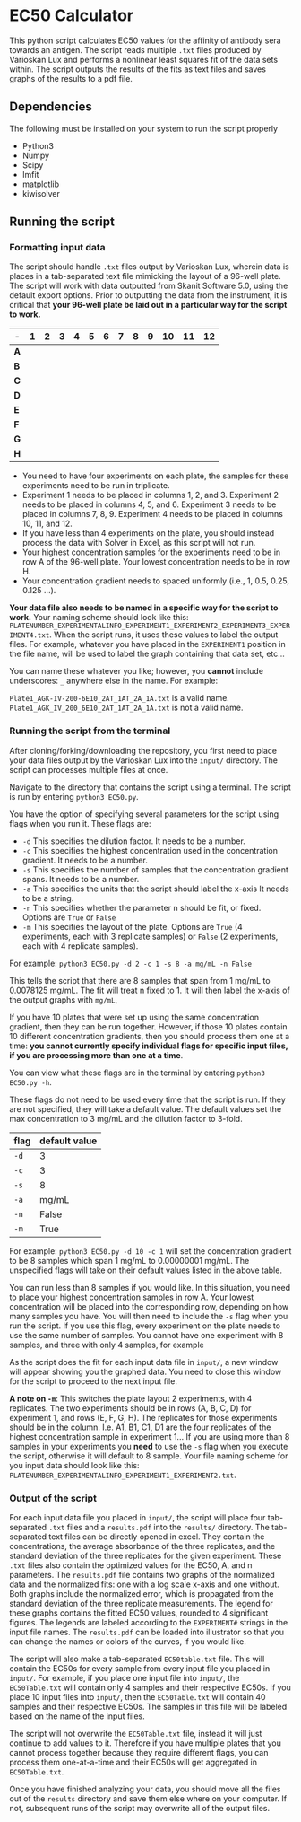 # EC50 Calculator

This python script calculates EC50 values for the affinity of antibody sera towards an antigen. The script reads multiple `.txt` files produced by Varioskan Lux and performs a nonlinear least squares fit of the data sets within. The script outputs the results of the fits as text files and saves graphs of the results to a pdf file.

## Dependencies

The following must be installed on your system to run the script properly

- Python3
- Numpy
- Scipy
- lmfit
- matplotlib
- kiwisolver

## Running the script

### Formatting input data

The script should handle `.txt` files output by Varioskan Lux, wherein data is places in a tab-separated text file mimicking the layout of a 96-well plate. The script will work with data outputted from Skanit Software 5.0, using the default export options. Prior to outputting the data from the instrument, it is critical that **your 96-well plate be laid out in a particular way for the script to work.**


| - | 1 | 2 | 3 | 4 | 5 | 6 | 7 | 8 | 9 | 10 | 11 | 12 |
| --- | --- | --- | --- | --- | --- | --- | --- | --- | --- | --- | --- | --- |
| **A** |  |  |  |  |  |  |  |  |  |  |  |  |
| **B** | | | | | | | | | | | | |
| **C** | | | | | | | | | | | | |
| **D** | | | | | | | | | | | | |
| **E** | | | | | | | | | | | | |
| **F** | | | | | | | | | | | | |
| **G** | | | | | | | | | | | | |
| **H** | | | | | | | | | | | | | |

- You need to have four experiments on each plate, the samples for these experiments need to be run in triplicate.
- Experiment 1 needs to be placed in columns 1, 2, and 3. Experiment 2 needs to be placed in columns 4, 5, and 6. Experiment 3 needs to be placed in columns 7, 8, 9. Experiment 4 needs to be placed in columns 10, 11, and 12.
- If you have less than 4 experiments on the plate, you should instead process the data with Solver in Excel, as this script will not run.
- Your highest concentration samples for the experiments need to be in row A of the 96-well plate. Your lowest concentration needs to be in row H.
- Your concentration gradient needs to spaced uniformly (i.e., 1, 0.5, 0.25, 0.125 ...).

**Your data file also needs to be named in a specific way for the script to work.** Your naming scheme should look like this: `PLATENUMBER_EXPERIMENTALINFO_EXPERIMENT1_EXPERIMENT2_EXPERIMENT3_EXPERIMENT4.txt`. When the script runs, it uses these values to label the output files. For example, whatever you have placed in the `EXPERIMENT1` position in the file name, will be used to label the graph containing that data set, etc...

You can name these whatever you like; however, you **cannot** include underscores: `_` anywhere else in the name. For example:

`Plate1_AGK-IV-200-6E10_2AT_1AT_2A_1A.txt` is a valid name.
`Plate1_AGK_IV_200_6E10_2AT_1AT_2A_1A.txt` is not a valid name.

### Running the script from the terminal

After cloning/forking/downloading the repository, you first need to place your data files output by the Varioskan Lux into the `input/` directory. The script can processes multiple files at once.

Navigate to the directory that contains the script using a terminal. The script is run by entering `python3 EC50.py`.

You have the option of specifying several parameters for the script using flags when you run it. These flags are:

- `-d` This specifies the dilution factor. It needs to be a number.
- `-c` This specifies the highest concentration used in the concentration gradient. It needs to be a number.
- `-s` This specifies the number of samples that the concentration gradient spans. It needs to be a number.
- `-a` This specifies the units that the script should label the x-axis It needs to be a string.
- `-n` This specifies whether the parameter n should be fit, or fixed. Options are `True` or `False`
- `-m` This specifies the layout of the plate. Options are `True` (4 experiments, each with 3 replicate samples) or `False` (2 experiments, each with 4 replicate samples).

For example: `python3 EC50.py -d 2 -c 1 -s 8 -a mg/mL -n False`

This tells the script that there are 8 samples that span from 1 mg/mL to 0.0078125 mg/mL. The fit will treat n fixed to 1. It will then label the x-axis of the output graphs with `mg/mL`,

If you have 10 plates that were set up using the same concentration gradient, then they can be run together. However, if those 10 plates contain 10 different concentration gradients, then you should process them one at a time: **you cannot currently specify individual flags for specific input files, if you are processing more than one at a time**.

You can view what these flags are in the terminal by entering `python3 EC50.py -h`.

These flags do not need to be used every time that the script is run. If they are not specified, they will take a default value. The default values set the max concentration to 3 mg/mL and the dilution factor to 3-fold.

| flag | default value |
| --- | --- |
| `-d` | 3 |
| `-c` | 3 |
| `-s` | 8 |
| `-a` | mg/mL |
| `-n` | False |
| `-m` | True |

For example: `python3 EC50.py -d 10 -c 1` will set the concentration gradient to be 8 samples which span 1 mg/mL to 0.00000001 mg/mL. The unspecified flags will take on their default values listed in the above table.

You can run less than 8 samples if you would like. In this situation, you need to place your highest concentration samples in row A. Your lowest concentration will be placed into the corresponding row, depending on how many samples you have. You will then need to include the `-s` flag when you run the script. If you use this flag, every experiment on the plate needs to use the same number of samples. You cannot have one experiment with 8 samples, and three with only 4 samples, for example

As the script does the fit for each input data file in `input/`, a new window will appear showing you the graphed data. You need to close this window for the script to proceed to the next input file.

**A note on `-m`**: This switches the plate layout 2 experiments, with 4 replicates. The two experiments should be in rows (A, B, C, D) for experiment 1, and rows (E, F, G, H). The replicates for those experiments should be in the column. I.e. A1, B1, C1, D1 are the four replicates of the highest concentration sample in experiment 1... If you are using more than 8 samples in your experiments you **need** to use the `-s` flag when you execute the script, otherwise it will default to 8 sample. Your file naming scheme for you input data should look like this: `PLATENUMBER_EXPERIMENTALINFO_EXPERIMENT1_EXPERIMENT2.txt`.


### Output of the script

For each input data file you placed in `input/`, the script will place four tab-separated `.txt` files and a `results.pdf` into the `results/` directory. The tab-separated text files can be directly opened in excel. They contain the concentrations, the average absorbance of the three replicates, and the standard deviation of the three replicates for the given experiment. These `.txt` files also contain the optimized values for the EC50, A, and n parameters. The `results.pdf` file contains two graphs of the normalized data and the normalized fits: one with a log scale x-axis and one without. Both graphs include the normalized error, which is propagated from the standard deviation of the three replicate measurements. The legend for these graphs contains the fitted EC50 values, rounded to 4 significant figures. The legends are labeled according to the `EXPERIMENT#` strings in the input file names. The `results.pdf` can be loaded into illustrator so that you can change the names or colors of the curves, if you would like.

The script will also make a tab-separated `EC50table.txt` file. This will contain the EC50s for every sample from every input file you placed in `input/`. For example, if you place one input file into `input/`, the `EC50Table.txt` will contain only 4 samples and their respective EC50s. If you place 10 input files into `input/`, then the `EC50Table.txt` will contain 40 samples and their respective EC50s. The samples in this file will be labeled based on the name of the input files.

The script will not overwrite the `EC50Table.txt` file, instead it will just continue to add values to it. Therefore if you have multiple plates that you cannot process together because they require different flags, you can process them one-at-a-time and their EC50s will get aggregated in `EC50Table.txt`.

Once you have finished analyzing your data, you should move all the files out of  the `results` directory and save them else where on your computer. If not, subsequent runs of the script may overwrite all of the output files.
